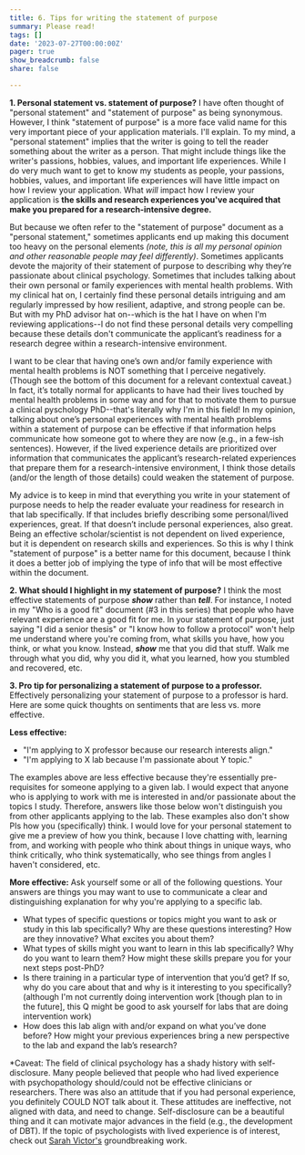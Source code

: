 ```yaml
---
title: 6. Tips for writing the statement of purpose
summary: Please read!
tags: []
date: '2023-07-27T00:00:00Z'
pager: true
show_breadcrumb: false
share: false

---
```


**1. Personal statement vs. statement of purpose?** I have often thought of "personal statement" and "statement of purpose" as being synonymous. However, I think "statement of purpose" is a more face valid name for this very important piece of your application materials. I'll explain. To my mind, a "personal statement" implies that the writer is going to tell the reader something about the writer as a person. That might include things like the writer's passions, hobbies, values, and important life experiences. While I do very much want to get to know my students as people, your passions, hobbies, values, and important life experiences will have little impact on how I review your application. What *will* impact how I review your application is **the skills and research experiences you've acquired that make you prepared for a research-intensive degree.** 

But because we often refer to the "statement of purpose" document as a "personal statement," sometimes applicants end up making this document too heavy on the personal elements *(note, this is all my personal opinion and other reasonable people may feel differently)*. Sometimes applicants devote the majority of their statement of purpose to describing why they’re passionate about clinical psychology. Sometimes that includes talking about their own personal or family experiences with mental health problems. With my clinical hat on, I certainly find these personal details intriguing and am regularly impressed by how resilient, adaptive, and strong people can be. But with my PhD advisor hat on--which is the hat I have on when I'm reviewing applications--I do not find these personal details very compelling because these details don't communicate the applicant’s readiness for a research degree within a research-intensive environment.
 
I want to be clear that having one’s own and/or family experience with mental health problems is NOT something that I perceive negatively.(Though see the bottom of this document for a relevant contextual caveat.) In fact, it’s totally normal for applicants to have had their lives touched by mental health problems in some way and for that to motivate them to pursue a clinical pyschology PhD--that's literally why I'm in this field! In my opinion, talking about one’s personal experiences with mental health problems within a statement of purpose can be effective if that information helps communicate how someone got to where they are now (e.g., in a few-ish sentences). However, if the lived experience details are prioritized over information that communicates the applicant’s research-related experiences that prepare them for a research-intensive environment, I think those details (and/or the length of those details) could weaken the statement of purpose.

My advice is to keep in mind that everything you write in your statement of purpose needs to help the reader evaluate your readiness for research in that lab specifically. If that includes briefly describing some personal/lived experiences, great. If that doesn’t include personal experiences, also great. Being an effective scholar/scientist is not dependent on lived experience, but it is dependent on research skills and experiences. So this is why I think "statement of purpose" is a better name for this document, because I think it does a better job of implying the type of info that will be most effective within the document.

**2. What should I highlight in my statement of purpose?** I think the most effective statements of purpose ***show*** rather than ***tell***. For instance, I noted in my "Who is a good fit" document (#3 in this series) that people who have relevant experience are a good fit for me. In your statement of purpose, just saying "I did a senior thesis" or "I know how to follow a protocol" won't help me understand where you're coming from, what skills you have, how you think, or what you know. Instead, ***show*** me that you did that stuff. Walk me through what you did, why you did it, what you learned, how you stumbled and recovered, etc.

**3. Pro tip for personalizing a statement of purpose to a professor.** Effectively personalizing your statement of purpose to a professor is hard. Here are some quick thoughts on sentiments that are less vs. more effective. 

**Less effective:** 
- "I'm applying to X professor because our research interests align."
- "I'm applying to X lab because I'm passionate about Y topic." 

The examples above are less effective because they're essentially pre-requisites for someone applying to a given lab. I would expect that anyone who is applying to work with me is interested in and/or passionate about the topics I study. Therefore, answers like those below won't distinguish you from other applicants applying to the lab. These examples also don't show PIs how you (specifically) think. I would love for your personal statement to give me a preview of how you think, because I love chatting with, learning from, and working with people who think about things in unique ways, who think critically, who think systematically, who see things from angles I haven't considered, etc. 

**More effective:** Ask yourself some or all of the following questions. Your answers are things you may want to use to communicate a clear and distinguishing explanation for why you're applying to a specific lab. 
- What types of specific questions or topics might you want to ask or study in this lab specifically? Why are these questions interesting? How are they innovative? What excites you about them?
- What types of skills might you want to learn in this lab specifically? Why do you want to learn them? How might these skills prepare you for your next steps post-PhD? 
- Is there training in a particular type of intervention that you’d get? If so, why do you care about that and why is it interesting to you specifically? (although I'm not currently doing intervention work [though plan to in the future], this Q might be good to ask yourself for labs that are doing intervention work)
- How does this lab align with and/or expand on what you’ve done before? How might your previous experiences bring a new perspective to the lab and expand the lab’s research?

*Caveat: The field of clinical psychology has a shady history with self-disclosure. Many people believed that people who had lived experience with psychopathology should/could not be effective clinicians or researchers. There was also an attitude that if you had personal experience, you definitely COULD NOT talk about it. These attitudes are ineffective, not aligned with data, and need to change. Self-disclosure can be a beautiful thing and it can motivate major advances in the field (e.g., the development of DBT). If the topic of psychologists with lived experience is of interest, check out [Sarah Victor's](https://pubmed.ncbi.nlm.nih.gov/35748769/) groundbreaking work.